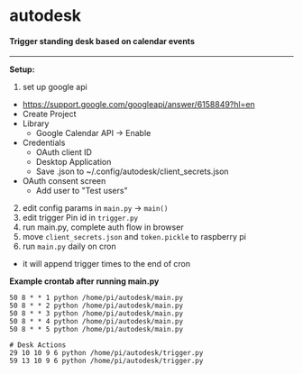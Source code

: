 # autodesk
#### Trigger standing desk based on calendar events

---
**Setup:**

1. set up google api
  - https://support.google.com/googleapi/answer/6158849?hl=en
  - Create Project
  - Library
    - Google Calendar API -> Enable
  - Credentials
    - OAuth client ID
    - Desktop Application
    - Save .json to ~/.config/autodesk/client_secrets.json
  - OAuth consent screen
    - Add user to "Test users"
2. edit config params in `main.py` -> `main()`
3. edit trigger Pin id in `trigger.py`
4. run main.py, complete auth flow in browser
5. move `client_secrets.json` and `token.pickle` to raspberry pi
6. run `main.py` daily on cron
  - it will append trigger times to the end of cron
  
**Example crontab after running main.py**
```
50 8 * * 1 python /home/pi/autodesk/main.py
50 8 * * 2 python /home/pi/autodesk/main.py
50 8 * * 3 python /home/pi/autodesk/main.py
50 8 * * 4 python /home/pi/autodesk/main.py
50 8 * * 5 python /home/pi/autodesk/main.py

# Desk Actions
29 10 10 9 6 python /home/pi/autodesk/trigger.py
59 13 10 9 6 python /home/pi/autodesk/trigger.py
```
